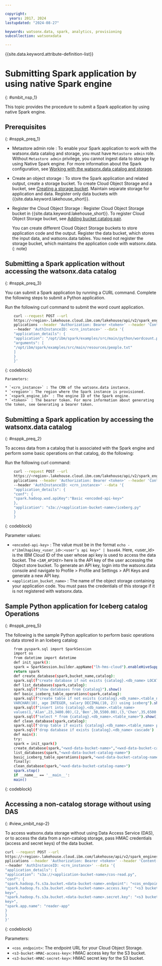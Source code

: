 ```yaml
---

copyright:
  years: 2017, 2024
lastupdated: "2024-08-27"

keywords: watsonx.data, spark, analytics, provisioning
subcollection: watsonxdata

---
```


{{site.data.keyword.attribute-definition-list}}

# Submitting Spark application by using native Spark engine
{: #smbit_nsp_1}

This topic provides the procedure to submit a Spark application by using native Spark engine.

## Prerequisites
{: #nsppk_preq_1}

* Metastore admin role : To enable your Spark application to work with the watsonx.data catalog and storage, you must have `Metastore admin` role. Without `Metastore admin` privilege, you cannot ingest data to storage by using Native Spark engine. For more information about the Spark configuration, see [Working with the watsonx.data catalog and storage](#view_smbit_nsp).

* Create an object storage : To store the Spark application and related output, create a storage bucket. To create Cloud Object Storage and a bucket, see [Creating a storage bucket](https://cloud.ibm.com/docs/cloud-object-storage?topic=cloud-object-storage-secure-content-store#create-cos-bucket). Maintain separate storage for application and data. Register only data buckets with {{site.data.keyword.lakehouse_short}}.

* Register the Cloud Object Storage : Register Cloud Object Storage bucket in {{site.data.keyword.lakehouse_short}}. To register Cloud Object Storage bucket, see [Adding bucket catalog pair](watsonxdata?topic=watsonxdata-reg_bucket).

    You can create different Cloud Object Storage buckets to store application code and the output. Register the data bucket, which stores the input data, and watsonx.data tables. You need not register the storage bucket, which maintains the application code with watsonx.data.
    {: note}


## Submitting a Spark application without accessing the watsonx.data catalog
{: #nsppk_preq_3}

You can submit a Spark application by running a CURL command. Complete the following steps to submit a Python application.

Run the following curl command to submit the word count application.

```bash
    curl --request POST --url
    https://<region>.lakehouse.cloud.ibm.com/lakehouse/api/v2/spark_engines/<spark_engine_id>/a
    pplications --header 'Authorization: Bearer <token>' --header 'Content-Type: application/json'
    --header 'AuthInstanceID: <crn_instance>' --data '{
    "application_details": {
    "application": "/opt/ibm/spark/examples/src/main/python/wordcount.py",
    "arguments": [
    "/opt/ibm/spark/examples/src/main/resources/people.txt"
    ]
    }
    }'
```
{: codeblock}


    Parameters:

    * `<crn_instance>` : The CRN of the watsonx.data instance.
    * `<region>`: The region where the Spark instance is provisioned.
    * `<spark_engine_id>` : The engine ID of the Spark engine.
    * `<token>` : The bearer token. For more information about generating the token, see Generating a bearer token.

## Submitting a Spark application by accessing the watsonx.data catalog
{: #nsppk_preq_2}

To access data from a catalog that is associated with the Spark engine and perform some basic operations on that catalog, do the following:

Run the following curl command:


```bash
    curl --request POST --url
    https://<region>.lakehouse.cloud.ibm.com/lakehouse/api/v2/spark_engines/<spark_engine_id>/a
    pplications --header 'Authorization: Bearer <token>' --header 'Content-Type: application/json'
    --header 'AuthInstanceID: <crn_instance>' --data '{
    "application_details": {
    "conf": {
    "spark.hadoop.wxd.apiKey":"Basic <encoded-api-key>"
    },
    "application": "s3a://<application-bucket-name>/iceberg.py"
    }
    }
```
{: codeblock}



   Parameter values:
   * `<encoded-api-key>` : The value must be in the format `echo -n"ibmlhapikey_<user_id>:<user’s api key>" | base64`. Here, <user_id> is the IBM Cloud ID of the user whose api key is used to access the data bucket. The `<IAM_APIKEY>` here is the API key of the user accessing the Object store bucket. To generate an API key, login into the watsonx.data console and navigate to Profile > Profile and Settings > API Keys and generate a new API key.
   * `<application_bucket_name>` : The name of the object storage containing your application code. You must pass the credentials of this storage if it is not registered with watsonx.data.


## Sample Python application for Iceberg catalog Operations
{: #nsppk_preq_5}

The following is the sample Python application to perform basic operations on data stored in an Iceberg catalog:


```bash
    from pyspark.sql import SparkSession
    import os
    from datetime import datetime
    def init_spark():
    spark = SparkSession.builder.appName("lh-hms-cloud").enableHiveSupport().getOrCreate()
    return spark
    def create_database(spark,bucket_name,catalog):
    spark.sql(f"create database if not exists {catalog}.<db_name> LOCATION 's3a://{bucket_name}/'")
    def list_databases(spark,catalog):
    spark.sql(f"show databases from {catalog}").show()
    def basic_iceberg_table_operations(spark,catalog):
    spark.sql(f"create table if not exists {catalog}.<db_name>.<table_name>(id INTEGER, name
    VARCHAR(10), age INTEGER, salary DECIMAL(10, 2)) using iceberg").show()
    spark.sql(f"insert into {catalog}.<db_name>.<table_name>
    values(1,'Alan',23,3400.00),(2,'Ben',30,5500.00),(3,'Chen',35,6500.00)")
    spark.sql(f"select * from {catalog}.<db_name>.<table_name>").show()
    def clean_database(spark,catalog):
    spark.sql(f'drop table if exists {catalog}.<db_name>.<table_name> purge')
    spark.sql(f'drop database if exists {catalog}.<db_name> cascade')
    def main():
    try:
    spark = init_spark()
    create_database(spark,"<wxd-data-bucket-name>","<wxd-data-bucket-catalog-name>")
    list_databases(spark,"<wxd-data-bucket-catalog-name>")
    basic_iceberg_table_operations(spark,"<wxd-data-bucket-catalog-name>")
    finally:
    clean_database(spark,"<wxd-data-bucket-catalog-name>")
    spark.stop()
    if __name__ == '__main__':
    main()
```
{: codeblock}


## Accessing a non-catalog storage without using DAS
{: #view_smbit_nsp-2}

To access watsonx.data storage without using Data Access Service (DAS), or to access the data from a non-catalog storage, pass HMAC credentials (access and secret keys) of the data bucket.

```bash
curl --request POST --url
https://<region>.lakehouse.cloud.ibm.com/lakehouse/api/v2/spark_engines/<spark_engine_id>/a
pplications --header 'Authorization: Bearer <token>' --header 'Content-Type: application/json'
--header 'AuthInstanceID: <crn_instance>' --data '{
"application_details": {
"application": "s3a://<application-bucket-name>/cos-read.py",
"conf": {
"spark.hadoop.fs.s3a.bucket.<data-bucket-name>.endpoint": "<cos_endpoint>",
"spark.hadoop.fs.s3a.bucket.<data-bucket-name>.access.key": "<s3 bucket HMAC access
key>",
"spark.hadoop.fs.s3a.bucket.<data-bucket-name>.secret.key": "<s3 bucket HMAC secret
key>",
"spark.app.name": "reader-app"
}
}
}'
```
{: codeblock}

Parameters:
* `<cos_endpoint>`: The endpoint URL for your Cloud Object Storage.
* `<s3-bucket-HMAC-access-key>`: HMAC access key for the S3 bucket.
* `<s3-bucket-HMAC-secret-key>`: HMAC secret key for the S3 bucket.
